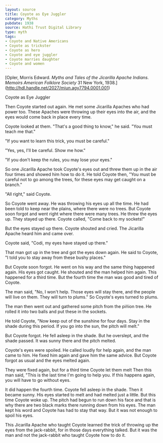 ```yaml
---
layout: source
title: Coyote as Eye Juggler
category: Myths
pubdate: 1938
source: Hathi Trust Digital Library 
type: myth
tags:
- Coyote and Native Americans
- Coyote as trickster
- Coyote as hero
- Coyote and eye juggler 
- Coyote marries daughter 
- Coyote and women 
---
```


[Opler, Morris Edward. *Myths and Tales of the Jicarilla Apache Indians.* *Memoirs American Folklore Society* 31 New York, 1938.] (http://hdl.handle.net/2027/miun.agy7794.0001.001)

Coyote as Eye Juggler 

Then Coyote started out again. He met some Jicarilla Apaches who had power too. These Apaches were throwing up their eyes into the air, and the eyes would come back in place every time.

Coyote looked at them. "That's a good thing to know," he said. "You must teach me that."

"If you want to learn this trick, you must be careful." 

"Yes, yes, I'll be careful. Show me how."

"If you don't keep the rules, you may lose your eyes."

So one Jicarilla Apache took Coyote's eyes out and threw them up in the air four times and showed him how to do it.
He told Coyote then, "You must be careful not to go among the trees, for these eyes may get caught on a branch."

"All right," said Coyote.

So Coyote went away. He was throwing his eyes up all the time. He had been told to keep near the plains, where there were no trees. But Coyote soon forgot and went right where there were many trees.  He threw the eyes up.  They stayed up there.
Coyote called, "Come back to my sockets!"

But the eyes stayed up there.  Coyote shouted and cried. The Jicarilla Apache heard him and came over.

Coyote said, "Codi, my eyes have stayed up there."

That man got up in the tree and got the eyes down again.  He said to Coyote, "I told you to stay away from these bushy places."

But Coyote soon forgot.  He went on his way and the same thing happened again. His eyes got caught. He shouted and the man helped him again. This happened for a third time.  But the fourth time the man was good and tired of Coyote.

The man said, "No, I won't help. Those eyes will stay there, and the people will live on them.  They will turn to plums." So Coyote's eyes turned to plums.

The man then went out and gathered some pitch from the piñion tree.  He rolled it into two balls and put these in the sockets.

He told Coyote, "Now keep out of the sunshine for four days. Stay in the shade during this period. If you go into the sun, the pitch will melt."

But Coyote forgot. He fell asleep in the shade. But he overslept, and the shade passed.  It was sunny there and the pitch melted.

Coyote's eyes were spoiled. He called loudly for help again, and the man came to him.  He fixed him again and gave him the same advice.  But Coyote forgot as usual and the eyes melted again. 

They were fixed again, but for a third time Coyote let them melt Then this man said, "This is the last time I'm going to help you. If this happens again, you will have to go without eyes. 

It did happen the fourth time. Coyote fell asleep in the shade. Then it became sunny. His eyes started to melt and had melted just a little. But this time Coyote woke up.  The pitch had begun to run down his face and that is why there are two black marks there running down from his eyes. The man kept his word and Coyote has had to stay that way. But it was not enough to spoil his eyes.

This Jicarilla Apache who taught Coyote learned the trick of throwing up the eyes from the jack-rabbit, for in those days everything talked. But it was the man and not the jack-rabbit who taught Coyote how to do it.

